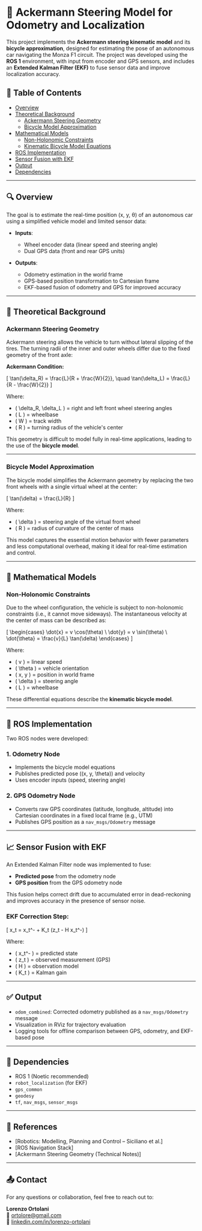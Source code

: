 # 🚗 Ackermann Steering Model for Odometry and Localization

This project implements the **Ackermann steering kinematic model** and its **bicycle approximation**, designed for estimating the pose of an autonomous car navigating the Monza F1 circuit. The project was developed using the **ROS 1** environment, with input from encoder and GPS sensors, and includes an **Extended Kalman Filter (EKF)** to fuse sensor data and improve localization accuracy.

## 📘 Table of Contents

- [Overview](#overview)
- [Theoretical Background](#theoretical-background)
  - [Ackermann Steering Geometry](#ackermann-steering-geometry)
  - [Bicycle Model Approximation](#bicycle-model-approximation)
- [Mathematical Models](#mathematical-models)
  - [Non-Holonomic Constraints](#non-holonomic-constraints)
  - [Kinematic Bicycle Model Equations](#kinematic-bicycle-model-equations)
- [ROS Implementation](#ros-implementation)
- [Sensor Fusion with EKF](#sensor-fusion-with-ekf)
- [Output](#output)
- [Dependencies](#dependencies)

---

## 🔍 Overview

The goal is to estimate the real-time position (x, y, θ) of an autonomous car using a simplified vehicle model and limited sensor data:

- **Inputs**:
  - Wheel encoder data (linear speed and steering angle)
  - Dual GPS data (front and rear GPS units)
  
- **Outputs**:
  - Odometry estimation in the world frame
  - GPS-based position transformation to Cartesian frame
  - EKF-based fusion of odometry and GPS for improved accuracy

---

## 📐 Theoretical Background

### Ackermann Steering Geometry

Ackermann steering allows the vehicle to turn without lateral slipping of the tires. The turning radii of the inner and outer wheels differ due to the fixed geometry of the front axle:

**Ackermann Condition:**

\[
\tan(\delta_R) = \frac{L}{R + \frac{W}{2}}, \quad \tan(\delta_L) = \frac{L}{R - \frac{W}{2}}
\]

Where:
- \( \delta_R, \delta_L \) = right and left front wheel steering angles  
- \( L \) = wheelbase  
- \( W \) = track width  
- \( R \) = turning radius of the vehicle's center

This geometry is difficult to model fully in real-time applications, leading to the use of the **bicycle model**.

---

### Bicycle Model Approximation

The bicycle model simplifies the Ackermann geometry by replacing the two front wheels with a single virtual wheel at the center:

\[
\tan(\delta) = \frac{L}{R}
\]

Where:
- \( \delta \) = steering angle of the virtual front wheel  
- \( R \) = radius of curvature of the center of mass

This model captures the essential motion behavior with fewer parameters and less computational overhead, making it ideal for real-time estimation and control.

---

## 🧮 Mathematical Models

### Non-Holonomic Constraints

Due to the wheel configuration, the vehicle is subject to non-holonomic constraints (i.e., it cannot move sideways). The instantaneous velocity at the center of mass can be described as:

\[
\begin{cases}
\dot{x} = v \cos(\theta) \\
\dot{y} = v \sin(\theta) \\
\dot{\theta} = \frac{v}{L} \tan(\delta)
\end{cases}
\]

Where:
- \( v \) = linear speed  
- \( \theta \) = vehicle orientation  
- \( x, y \) = position in world frame  
- \( \delta \) = steering angle  
- \( L \) = wheelbase

These differential equations describe the **kinematic bicycle model**.

---

## 🤖 ROS Implementation

Two ROS nodes were developed:

### 1. Odometry Node

- Implements the bicycle model equations
- Publishes predicted pose \((x, y, \theta)\) and velocity
- Uses encoder inputs (speed, steering angle)

### 2. GPS Odometry Node

- Converts raw GPS coordinates (latitude, longitude, altitude) into Cartesian coordinates in a fixed local frame (e.g., UTM)
- Publishes GPS position as a `nav_msgs/Odometry` message

---

## 📈 Sensor Fusion with EKF

An Extended Kalman Filter node was implemented to fuse:

- **Predicted pose** from the odometry node
- **GPS position** from the GPS odometry node

This fusion helps correct drift due to accumulated error in dead-reckoning and improves accuracy in the presence of sensor noise.

### EKF Correction Step:

\[
x_t = x_t^- + K_t (z_t - H x_t^-)
\]

Where:
- \( x_t^- \) = predicted state
- \( z_t \) = observed measurement (GPS)
- \( H \) = observation model
- \( K_t \) = Kalman gain

---

## ✅ Output

- `odom_combined`: Corrected odometry published as a `nav_msgs/Odometry` message
- Visualization in RViz for trajectory evaluation
- Logging tools for offline comparison between GPS, odometry, and EKF-based pose

---

## 🧰 Dependencies

- ROS 1 (Noetic recommended)
- `robot_localization` (for EKF)
- `gps_common`
- `geodesy`
- `tf`, `nav_msgs`, `sensor_msgs`

---

## 📌 References

- [Robotics: Modelling, Planning and Control – Siciliano et al.]
- [ROS Navigation Stack]
- [Ackermann Steering Geometry (Technical Notes)]

---

## 📤 Contact

For any questions or collaboration, feel free to reach out to:

**Lorenzo Ortolani**  
📧 [ortolore@gmail.com](mailto:ortolore@gmail.com)  
🔗 [linkedin.com/in/lorenzo-ortolani](https://www.linkedin.com/in/lorenzo-ortolani-6135b7240/)



